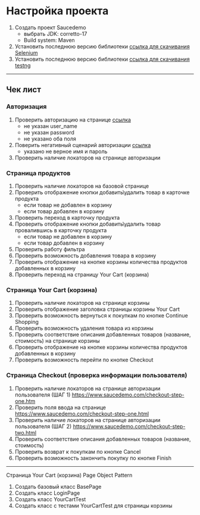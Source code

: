 # Настройка проекта
1. Создать проект Saucedemo
   - выбрать JDK: corretto-17
   - Build system: Maven
2. Установить последнюю версию библиотеки [ссылка для скачивания Selenium](https://mvnrepository.com)
3. Установить последнюю версию библиотеки [ссылка для скачивания testng](https://mvnrepository.com)
---
## Чек лист
### Авторизация
1. Проверить авторизацию на странице [ссылка](https://www.saucedemo.com/)
    - не указан user_name
    - не указан password
    - не указано оба поля
2. Поверить негативный сценарий авторизации [ссылка](https://www.saucedemo.com/)
   - указано не верное имя и пароль
3. Проверить наличие локаторов на странице авторизации
### Страница продуктов
1. Проверить наличие локаторов на базовой странице
2. Проверить отображение кнопки добавить\удалить товар в карточке продукта
    - если товар не добавлен в корзину
    - если товар добавлен в корзину
3. Проверить переход в карточку продукта
4. Проверить отображение кнопки добавить\удалить товар провалившись в карточку продукта
    - если товар не добавлен в корзину
    - если товар добавлен в корзину
5. Проверить работу фильтра
6. Проверить возможность добавления товара в корзину
7. Проверить отображение на кнопке корзины количества продуктов добавленных в корзину
8. Проверить переход на страницу Your Cart (корзина)
### Страница Your Cart (корзина)
1. Проверить наличие локаторов на странице корзины
2. Проверить отображение заголовка страницы корзины Your Cart
3. Проверить возможность вернуться к покупкам по кнопке Continue Shopping
4. Проверить возможность удаления товара из корзины
5. Проверить соответствие описания добавленных товаров (название, стоимость) на странице корзины
6. Проверить отображение на кнопке корзины количества продуктов добавленных в корзину
7. Проверить возможность перейти по кнопке Checkout
### Страница Checkout (проверка информации пользователя)
1. Проверить наличие локаторов на странице авторизации пользователя (ШАГ 1) https://www.saucedemo.com/checkout-step-one.htm
2. Проверить поля ввода на странице https://www.saucedemo.com/checkout-step-one.html
3. Проверить наличие локаторов на странице авторизации пользователя (ШАГ 2) https://www.saucedemo.com/checkout-step-two.html
4. Проверить соответствие описания добавленных товаров (название, стоимость)
5. Проверить возврат к покупкам по кнопке Cancel
6. Проверить возможность закончить покупку по кнопке Finish
---
Страница Your Cart (корзина) Page Object Pattern
1. Создать базовый класс BasePage
2. Создать класс LoginPage 
3. Создать класс YourCartTest
4. Создать класс с тестами YourCartTest для страницы корзины